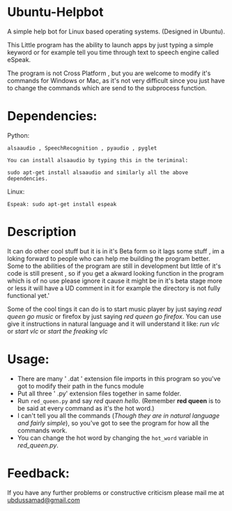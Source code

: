 # Ubuntu-Helpbot
A simple help bot for Linux based operating systems. (Designed in Ubuntu).

This Little program has the ability to launch apps by just typing a simple keyword or for example tell you time through text to speech engine called eSpeak.

The program is not Cross Platform , but you are welcome to modify it's commands for Windows or Mac, as it's not very difficult since you just have to change the commands which are send to the subprocess function.

# Dependencies:

Python:
	
	alsaaudio , SpeechRecognition , pyaudio , pyglet

	You can install alsaaudio by typing this in the teriminal:

	sudo apt-get install alsaaudio and similarly all the above dependencies.

Linux:
	
	Espeak: sudo apt-get install espeak

# Description
It can do other cool stuff but it is in it's Beta form so it lags some stuff , im a loking forward to people who can help me building the program better.
Some to the abilities of the program are still in development but little of it's code is still present , so if you get a akward looking function in the program which is of no use please ignore it cause it might be in it's beta stage more or less it will have a UD  comment in it for example the directory is not fully functional yet.'

Some of the cool tings it can do is to start music player by just saying *read queen go music* or firefox by just saying *red queen go firefox*.
You can use give it instructions in natural language and it will understand it like: *run vlc* or *start vlc* or *start the freaking vlc*

# Usage:

* There are many ' .dat '  extension file imports in this program so  you've got to modify their path in the funcs module
* Put all three ' .py'  extension files together in same folder.
* Run `red_queen.py` and say *red queen hello*. (Remember **red queen** is to be said at every command as it's the hot word.)
* I can't tell you all the commands (*Though they are in natural language and fairly simple*), so you've got to see the program for how all the commands work.
* You can change the hot word by changing the `hot_word` variable in *red_queen.py*.


# Feedback:
If you have any further problems or constructive criticism please mail me at ubdussamad@gmail.com
